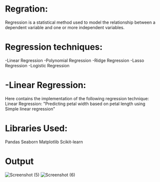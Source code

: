 # Regration:
Regression is a statistical method used to model the relationship between a dependent variable and one or more independent variables. 

# Regression techniques:
-Linear Regression
-Polynomial Regression
-Ridge Regression
-Lasso Regression
-Logistic Regression

# -Linear Regression:
Here contains the implementation of the following regression technique:
Linear Regression: "Predicting petal width based on petal length using Simple linear regression"

# Libraries Used:
Pandas
Seaborn
Matplotlib
Scikit-learn

# Output
![Screenshot (5)](https://github.com/RimshaKanwal0/SimpleLinearRegration/assets/164622299/84023ea5-3954-461c-84ba-a96840ecd901)
![Screenshot (6)](https://github.com/RimshaKanwal0/SimpleLinearRegration/assets/164622299/eda310c6-3a82-498e-bfdf-bfe7ff5c4a25)
